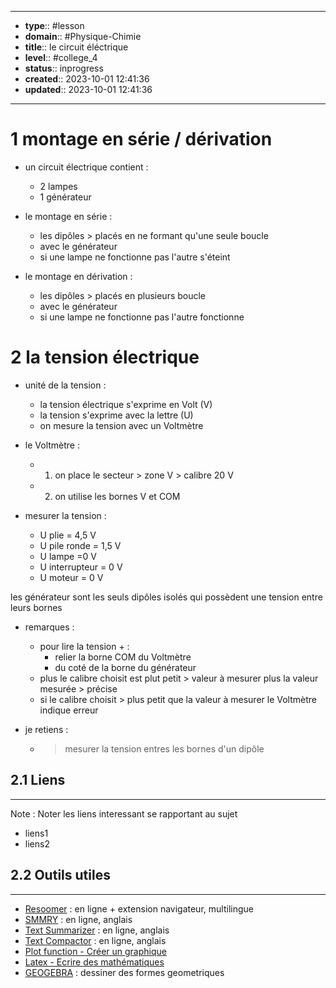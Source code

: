 


---
- **type**:: #lesson
- **domain**:: #Physique-Chimie
- **title**:: le circuit éléctrique
- **level**:: #college_4
- **status**:: inprogress
- **created**:: 2023-10-01 12:41:36
- **updated**:: 2023-10-01 12:41:36
---

# 1	montage en série / dérivation

- un circuit électrique contient  :
	- 2 lampes
	- 1 générateur

- le montage en série :
	- les dipôles > placés en ne formant qu'une seule boucle
	- avec le générateur
	- si une lampe ne fonctionne pas l'autre s'éteint

- le montage en dérivation :
	- les dipôles > placés en plusieurs boucle 
	- avec le générateur
	- si une lampe ne fonctionne pas l'autre fonctionne

# 2	la tension électrique

- unité de la tension :
	- la tension électrique s'exprime en Volt (V)
	- la tension s'exprime avec la lettre (U)
	- on mesure la tension avec un Voltmètre

- le Voltmètre :
	- 1) on place le secteur > zone V > calibre 20 V
	- 2) on utilise les bornes V et COM

- mesurer la tension :
	- U plie = 4,5 V
	- U pile ronde = 1,5 V
	- U lampe =0 V
	- U interrupteur = 0 V
	- U moteur = 0 V 

les générateur sont les seuls dipôles isolés qui possèdent une tension entre leurs bornes

- remarques :
	- pour lire la tension + :
		- relier la borne COM du Voltmètre
		- du coté de la borne du générateur
	- plus le calibre choisit est plut petit > valeur à mesurer plus la valeur mesurée > précise
	- si le calibre choisit > plus petit que la valeur à mesurer le Voltmètre indique erreur 

- je retiens :
	- > mesurer la tension entres les bornes d'un dipôle



## 2.1	Liens
---

Note :  Noter les liens interessant se rapportant au sujet

- liens1
- liens2



## 2.2	Outils utiles
---

-   [Resoomer](https://resoomer.com/fr) : en ligne + extension navigateur, multilingue
-   [SMMRY](https://smmry.com/) : en ligne, anglais
-   [Text Summarizer](http://textsummarization.net/text-summarizer) : en ligne, anglais
-   [Text Compactor](https://www.textcompactor.com/) : en ligne, anglais
- [Plot function - Créer un graphique](https://github.com/leonhma/obsidian-functionplot)
- [Latex - Ecrire des mathématiques](https://fr.wikibooks.org/wiki/LaTeX/%C3%89crire_des_math%C3%A9matiques)
- [GEOGEBRA](https://www.geogebra.org/geometry?lang=fr) : dessiner des formes geometriques 